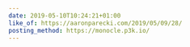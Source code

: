 ```yaml
---
date: 2019-05-10T10:24:21+01:00
like_of: https://aaronparecki.com/2019/05/09/28/
posting_method: https://monocle.p3k.io/
---
```

